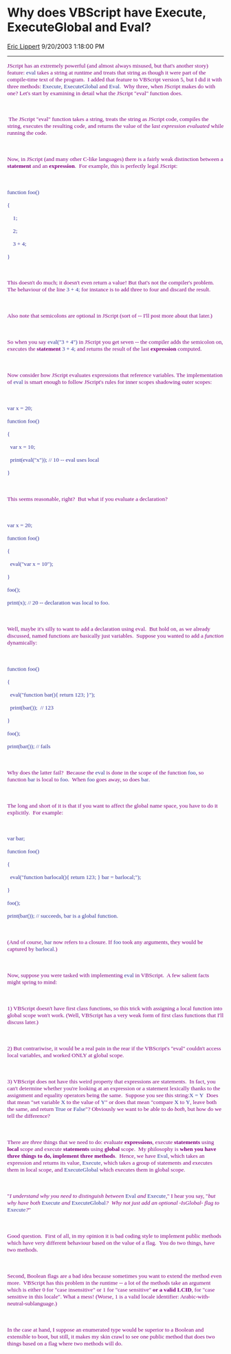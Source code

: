 <div id="page">

# Why does VBScript have Execute, ExecuteGlobal and Eval?

[Eric Lippert](https://social.msdn.microsoft.com/profile/Eric%20Lippert) 9/20/2003 1:18:00 PM

-----

<div id="content">

<span style="FONT-SIZE: 10pt; COLOR: purple; FONT-FAMILY: &#39;Lucida Sans Unicode&#39;"> </span>

<span style="FONT-SIZE: 10pt; COLOR: purple; FONT-FAMILY: &#39;Lucida Sans Unicode&#39;">JScript has an extremely powerful (and almost always misused, but that's another story) feature: </span><span style="FONT-SIZE: 10pt; COLOR: #333399; FONT-FAMILY: &#39;Lucida Console&#39;; mso-bidi-font-family: &#39;Lucida Sans Unicode&#39;">eval</span><span style="FONT-SIZE: 10pt; COLOR: purple; FONT-FAMILY: &#39;Lucida Sans Unicode&#39;"> takes a string at runtime and treats that string as though it were part of the compile-time text of the program.<span style="mso-spacerun: yes">  </span>I added that feature to VBScript version 5, but I did it with three methods: </span><span style="FONT-SIZE: 10pt; COLOR: #333399; FONT-FAMILY: &#39;Lucida Console&#39;; mso-bidi-font-family: &#39;Lucida Sans Unicode&#39;">Execute</span><span style="FONT-SIZE: 10pt; COLOR: purple; FONT-FAMILY: &#39;Lucida Sans Unicode&#39;">, </span><span style="FONT-SIZE: 10pt; COLOR: #333399; FONT-FAMILY: &#39;Lucida Console&#39;; mso-bidi-font-family: &#39;Lucida Sans Unicode&#39;">ExecuteGlobal</span><span style="FONT-SIZE: 10pt; COLOR: purple; FONT-FAMILY: &#39;Lucida Sans Unicode&#39;"> and </span><span style="FONT-SIZE: 10pt; COLOR: #333399; FONT-FAMILY: &#39;Lucida Console&#39;; mso-bidi-font-family: &#39;Lucida Sans Unicode&#39;">Eval</span><span style="FONT-SIZE: 10pt; COLOR: purple; FONT-FAMILY: &#39;Lucida Sans Unicode&#39;">.<span style="mso-spacerun: yes">  </span>Why three, when JScript makes do with one? Let's start by examining in detail what the JScript "eval" function does.</span>

<span style="FONT-SIZE: 10pt; COLOR: purple; FONT-FAMILY: &#39;Lucida Sans Unicode&#39;"><span style="mso-spacerun: yes"> </span> </span>

<span style="FONT-SIZE: 10pt; COLOR: purple; FONT-FAMILY: &#39;Lucida Sans Unicode&#39;"><span style="mso-spacerun: yes"> </span>The JScript "eval" function takes a string, treats the string as JScript code, compiles the string, executes the resulting code, and returns the value of the l*ast expression evaluated* while running the code.</span>

<span style="FONT-SIZE: 10pt; COLOR: purple; FONT-FAMILY: &#39;Lucida Sans Unicode&#39;"> </span>

 

<span style="FONT-SIZE: 10pt; COLOR: purple; FONT-FAMILY: &#39;Lucida Sans Unicode&#39;">Now, in JScript (and many other C-like languages) there is a fairly weak distinction between a **statement** and an **expression**. <span style="mso-spacerun: yes"> </span>For example, this is perfectly legal JScript:</span>

<span style="FONT-SIZE: 10pt; COLOR: purple; FONT-FAMILY: &#39;Lucida Sans Unicode&#39;"> </span>

 

<span style="FONT-SIZE: 10pt; COLOR: #333399; FONT-FAMILY: &#39;Lucida Console&#39;; mso-bidi-font-family: &#39;Lucida Sans Unicode&#39;">function foo()</span>

<span style="FONT-SIZE: 10pt; COLOR: #333399; FONT-FAMILY: &#39;Lucida Console&#39;; mso-bidi-font-family: &#39;Lucida Sans Unicode&#39;">{</span>

<span style="FONT-SIZE: 10pt; COLOR: #333399; FONT-FAMILY: &#39;Lucida Console&#39;; mso-bidi-font-family: &#39;Lucida Sans Unicode&#39;"><span style="mso-spacerun: yes">    </span>1;</span>

<span style="FONT-SIZE: 10pt; COLOR: #333399; FONT-FAMILY: &#39;Lucida Console&#39;; mso-bidi-font-family: &#39;Lucida Sans Unicode&#39;"><span style="mso-spacerun: yes">    </span>2;</span>

<span style="FONT-SIZE: 10pt; COLOR: #333399; FONT-FAMILY: &#39;Lucida Console&#39;; mso-bidi-font-family: &#39;Lucida Sans Unicode&#39;"><span style="mso-spacerun: yes">    </span>3 + 4;</span>

<span style="FONT-SIZE: 10pt; COLOR: #333399; FONT-FAMILY: &#39;Lucida Console&#39;; mso-bidi-font-family: &#39;Lucida Sans Unicode&#39;">}</span>

<span style="FONT-SIZE: 10pt; COLOR: purple; FONT-FAMILY: &#39;Lucida Sans Unicode&#39;"><span style="mso-spacerun: yes"> </span> </span>

<span style="FONT-SIZE: 10pt; COLOR: purple; FONT-FAMILY: &#39;Lucida Sans Unicode&#39;">This doesn't do much; it doesn't even return a value\! But that's not the compiler's problem.<span style="mso-spacerun: yes">  </span>The behaviour of the line </span><span style="FONT-SIZE: 10pt; COLOR: #333399; FONT-FAMILY: &#39;Lucida Console&#39;; mso-bidi-font-family: &#39;Lucida Sans Unicode&#39;">3 + 4;</span><span style="FONT-SIZE: 10pt; COLOR: purple; FONT-FAMILY: &#39;Lucida Sans Unicode&#39;"> for instance is to add three to four and discard the result.<span style="mso-spacerun: yes">  </span></span>

<span style="FONT-SIZE: 10pt; COLOR: purple; FONT-FAMILY: &#39;Lucida Sans Unicode&#39;"><span style="mso-spacerun: yes"></span></span> 

<span style="FONT-SIZE: 10pt; COLOR: purple; FONT-FAMILY: &#39;Lucida Sans Unicode&#39;"><span style="mso-spacerun: yes"></span>Also note that semicolons are optional in JScript (sort of -- I'll post more about that later.)<span style="mso-spacerun: yes">  </span> </span>

<span style="FONT-SIZE: 10pt; COLOR: purple; FONT-FAMILY: &#39;Lucida Sans Unicode&#39;"> </span>

 

<span style="FONT-SIZE: 10pt; COLOR: purple; FONT-FAMILY: &#39;Lucida Sans Unicode&#39;">So when you say </span><span style="FONT-SIZE: 10pt; COLOR: #333399; FONT-FAMILY: &#39;Lucida Console&#39;; mso-bidi-font-family: &#39;Lucida Sans Unicode&#39;">eval("3 + 4")</span><span style="FONT-SIZE: 10pt; COLOR: purple; FONT-FAMILY: &#39;Lucida Sans Unicode&#39;"> in JScript you get seven -- the compiler adds the semicolon on, executes the **statement** </span><span style="FONT-SIZE: 10pt; COLOR: #333399; FONT-FAMILY: &#39;Lucida Console&#39;; mso-bidi-font-family: &#39;Lucida Sans Unicode&#39;">3 + 4;</span><span style="FONT-SIZE: 10pt; COLOR: purple; FONT-FAMILY: &#39;Lucida Sans Unicode&#39;"> and returns the result of the last **expression** computed.</span>

<span style="FONT-SIZE: 10pt; COLOR: purple; FONT-FAMILY: &#39;Lucida Sans Unicode&#39;"> </span>

 

<span style="FONT-SIZE: 10pt; COLOR: purple; FONT-FAMILY: &#39;Lucida Sans Unicode&#39;">Now consider how JScript evaluates expressions that reference variables. The implementation of <span style="FONT-SIZE: 10pt; COLOR: #333399; FONT-FAMILY: &#39;Lucida Console&#39;; mso-bidi-font-family: &#39;Lucida Sans Unicode&#39;">eval </span>is smart enough to follow JScript's rules for inner scopes shadowing outer scopes:</span>

<span style="FONT-SIZE: 10pt; COLOR: purple; FONT-FAMILY: &#39;Lucida Sans Unicode&#39;"> </span>

 

<span style="FONT-SIZE: 10pt; COLOR: #333399; FONT-FAMILY: &#39;Lucida Console&#39;; mso-bidi-font-family: &#39;Lucida Sans Unicode&#39;">var x = 20;</span>

<span style="FONT-SIZE: 10pt; COLOR: #333399; FONT-FAMILY: &#39;Lucida Console&#39;; mso-bidi-font-family: &#39;Lucida Sans Unicode&#39;">function foo()</span>

<span style="FONT-SIZE: 10pt; COLOR: #333399; FONT-FAMILY: &#39;Lucida Console&#39;; mso-bidi-font-family: &#39;Lucida Sans Unicode&#39;">{</span>

<span style="FONT-SIZE: 10pt; COLOR: #333399; FONT-FAMILY: &#39;Lucida Console&#39;; mso-bidi-font-family: &#39;Lucida Sans Unicode&#39;"><span style="mso-spacerun: yes">  </span>var x = 10;</span>

<span style="FONT-SIZE: 10pt; COLOR: #333399; FONT-FAMILY: &#39;Lucida Console&#39;; mso-bidi-font-family: &#39;Lucida Sans Unicode&#39;"><span style="mso-spacerun: yes">  </span>print(eval("x")); // 10 -- eval uses local</span>

<span style="FONT-SIZE: 10pt; COLOR: #333399; FONT-FAMILY: &#39;Lucida Console&#39;; mso-bidi-font-family: &#39;Lucida Sans Unicode&#39;">}</span>

<span style="FONT-SIZE: 10pt; COLOR: purple; FONT-FAMILY: &#39;Lucida Sans Unicode&#39;"> </span>

 

<span style="FONT-SIZE: 10pt; COLOR: purple; FONT-FAMILY: &#39;Lucida Sans Unicode&#39;">This seems reasonable, right?<span style="mso-spacerun: yes">  </span>But what if you evaluate a declaration?</span>

<span style="FONT-SIZE: 10pt; COLOR: #333399; FONT-FAMILY: &#39;Lucida Console&#39;; mso-bidi-font-family: &#39;Lucida Sans Unicode&#39;"> </span>

 

<span style="FONT-SIZE: 10pt; COLOR: #333399; FONT-FAMILY: &#39;Lucida Console&#39;; mso-bidi-font-family: &#39;Lucida Sans Unicode&#39;">var x = 20;</span>

<span style="FONT-SIZE: 10pt; COLOR: #333399; FONT-FAMILY: &#39;Lucida Console&#39;; mso-bidi-font-family: &#39;Lucida Sans Unicode&#39;">function foo()</span>

<span style="FONT-SIZE: 10pt; COLOR: #333399; FONT-FAMILY: &#39;Lucida Console&#39;; mso-bidi-font-family: &#39;Lucida Sans Unicode&#39;">{</span>

<span style="FONT-SIZE: 10pt; COLOR: #333399; FONT-FAMILY: &#39;Lucida Console&#39;; mso-bidi-font-family: &#39;Lucida Sans Unicode&#39;"><span style="mso-spacerun: yes">  </span>eval("var x = 10");</span>

<span style="FONT-SIZE: 10pt; COLOR: #333399; FONT-FAMILY: &#39;Lucida Console&#39;; mso-bidi-font-family: &#39;Lucida Sans Unicode&#39;">}</span>

<span style="FONT-SIZE: 10pt; COLOR: #333399; FONT-FAMILY: &#39;Lucida Console&#39;; mso-bidi-font-family: &#39;Lucida Sans Unicode&#39;">foo();</span>

<span style="FONT-SIZE: 10pt; COLOR: #333399; FONT-FAMILY: &#39;Lucida Console&#39;; mso-bidi-font-family: &#39;Lucida Sans Unicode&#39;">print(x); // 20 -- declaration was local to foo.</span>

<span style="FONT-SIZE: 10pt; COLOR: purple; FONT-FAMILY: &#39;Lucida Sans Unicode&#39;"> </span>

 

<span style="FONT-SIZE: 10pt; COLOR: purple; FONT-FAMILY: &#39;Lucida Sans Unicode&#39;">Well, maybe it's silly to want to add a declaration using eval.<span style="mso-spacerun: yes">  </span>But hold on, as we already discussed, named functions are basically just variables.<span style="mso-spacerun: yes">  </span>Suppose you wanted to add a *function* dynamically:</span>

<span style="FONT-SIZE: 10pt; COLOR: purple; FONT-FAMILY: &#39;Lucida Sans Unicode&#39;"> </span>

 

<span style="FONT-SIZE: 10pt; COLOR: #333399; FONT-FAMILY: &#39;Lucida Console&#39;; mso-bidi-font-family: &#39;Lucida Sans Unicode&#39;">function foo()</span>

<span style="FONT-SIZE: 10pt; COLOR: #333399; FONT-FAMILY: &#39;Lucida Console&#39;; mso-bidi-font-family: &#39;Lucida Sans Unicode&#39;">{</span>

<span style="FONT-SIZE: 10pt; COLOR: #333399; FONT-FAMILY: &#39;Lucida Console&#39;; mso-bidi-font-family: &#39;Lucida Sans Unicode&#39;"><span style="mso-spacerun: yes">  </span>eval("function bar(){ return 123; }");</span>

<span style="FONT-SIZE: 10pt; COLOR: #333399; FONT-FAMILY: &#39;Lucida Console&#39;; mso-bidi-font-family: &#39;Lucida Sans Unicode&#39;"><span style="mso-spacerun: yes">  </span>print(bar());<span style="mso-spacerun: yes">  </span>// 123</span>

<span style="FONT-SIZE: 10pt; COLOR: #333399; FONT-FAMILY: &#39;Lucida Console&#39;; mso-bidi-font-family: &#39;Lucida Sans Unicode&#39;">}</span>

<span style="FONT-SIZE: 10pt; COLOR: #333399; FONT-FAMILY: &#39;Lucida Console&#39;; mso-bidi-font-family: &#39;Lucida Sans Unicode&#39;">foo();</span>

<span style="FONT-SIZE: 10pt; COLOR: #333399; FONT-FAMILY: &#39;Lucida Console&#39;; mso-bidi-font-family: &#39;Lucida Sans Unicode&#39;">print(bar()); // fails</span>

<span style="FONT-SIZE: 10pt; COLOR: purple; FONT-FAMILY: &#39;Lucida Sans Unicode&#39;"> </span>

 

<span style="FONT-SIZE: 10pt; COLOR: purple; FONT-FAMILY: &#39;Lucida Sans Unicode&#39;">Why does the latter fail?<span style="mso-spacerun: yes">  </span>Because the </span><span style="FONT-SIZE: 10pt; COLOR: #333399; FONT-FAMILY: &#39;Lucida Console&#39;; mso-bidi-font-family: &#39;Lucida Sans Unicode&#39;">eval</span><span style="FONT-SIZE: 10pt; COLOR: purple; FONT-FAMILY: &#39;Lucida Sans Unicode&#39;"> is done in the scope of the function </span><span style="FONT-SIZE: 10pt; COLOR: #333399; FONT-FAMILY: &#39;Lucida Console&#39;; mso-bidi-font-family: &#39;Lucida Sans Unicode&#39;">foo</span><span style="FONT-SIZE: 10pt; COLOR: purple; FONT-FAMILY: &#39;Lucida Sans Unicode&#39;">, so function </span><span style="FONT-SIZE: 10pt; COLOR: #333399; FONT-FAMILY: &#39;Lucida Console&#39;; mso-bidi-font-family: &#39;Lucida Sans Unicode&#39;">bar</span><span style="FONT-SIZE: 10pt; COLOR: purple; FONT-FAMILY: &#39;Lucida Sans Unicode&#39;"> is local to </span><span style="FONT-SIZE: 10pt; COLOR: #333399; FONT-FAMILY: &#39;Lucida Console&#39;; mso-bidi-font-family: &#39;Lucida Sans Unicode&#39;">foo</span><span style="FONT-SIZE: 10pt; COLOR: purple; FONT-FAMILY: &#39;Lucida Sans Unicode&#39;">.<span style="mso-spacerun: yes">  </span>When </span><span style="FONT-SIZE: 10pt; COLOR: #333399; FONT-FAMILY: &#39;Lucida Console&#39;; mso-bidi-font-family: &#39;Lucida Sans Unicode&#39;">foo</span><span style="FONT-SIZE: 10pt; COLOR: purple; FONT-FAMILY: &#39;Lucida Sans Unicode&#39;"> goes away, so does </span><span style="FONT-SIZE: 10pt; COLOR: #333399; FONT-FAMILY: &#39;Lucida Console&#39;; mso-bidi-font-family: &#39;Lucida Sans Unicode&#39;">bar</span><span style="FONT-SIZE: 10pt; COLOR: purple; FONT-FAMILY: &#39;Lucida Sans Unicode&#39;">. </span>

<span style="FONT-SIZE: 10pt; COLOR: purple; FONT-FAMILY: &#39;Lucida Sans Unicode&#39;"> </span>

 

<span style="FONT-SIZE: 10pt; COLOR: purple; FONT-FAMILY: &#39;Lucida Sans Unicode&#39;">The long and short of it is that if you want to affect the global name space, you have to do it explicitly.<span style="mso-spacerun: yes">  </span>For example:</span>

<span style="FONT-SIZE: 10pt; COLOR: purple; FONT-FAMILY: &#39;Lucida Sans Unicode&#39;"><span style="mso-spacerun: yes"> </span><span style="mso-spacerun: yes"> </span> </span>

<span style="FONT-SIZE: 10pt; COLOR: #333399; FONT-FAMILY: &#39;Lucida Console&#39;; mso-bidi-font-family: &#39;Lucida Sans Unicode&#39;">var bar;</span>

<span style="FONT-SIZE: 10pt; COLOR: #333399; FONT-FAMILY: &#39;Lucida Console&#39;; mso-bidi-font-family: &#39;Lucida Sans Unicode&#39;">function foo()</span>

<span style="FONT-SIZE: 10pt; COLOR: #333399; FONT-FAMILY: &#39;Lucida Console&#39;; mso-bidi-font-family: &#39;Lucida Sans Unicode&#39;">{</span>

<span style="FONT-SIZE: 10pt; COLOR: #333399; FONT-FAMILY: &#39;Lucida Console&#39;; mso-bidi-font-family: &#39;Lucida Sans Unicode&#39;"><span style="mso-spacerun: yes">  </span>eval("function barlocal(){ return 123; } bar = barlocal;");</span>

<span style="FONT-SIZE: 10pt; COLOR: #333399; FONT-FAMILY: &#39;Lucida Console&#39;; mso-bidi-font-family: &#39;Lucida Sans Unicode&#39;">}</span>

<span style="FONT-SIZE: 10pt; COLOR: #333399; FONT-FAMILY: &#39;Lucida Console&#39;; mso-bidi-font-family: &#39;Lucida Sans Unicode&#39;">foo();</span>

<span style="FONT-SIZE: 10pt; COLOR: #333399; FONT-FAMILY: &#39;Lucida Console&#39;; mso-bidi-font-family: &#39;Lucida Sans Unicode&#39;">print(bar()); // succeeds, bar is a global function.</span>

<span style="FONT-SIZE: 10pt; COLOR: purple; FONT-FAMILY: &#39;Lucida Sans Unicode&#39;"> </span>

 

<span style="FONT-SIZE: 10pt; COLOR: purple; FONT-FAMILY: &#39;Lucida Sans Unicode&#39;">(And of course, </span><span style="FONT-SIZE: 10pt; COLOR: #333399; FONT-FAMILY: &#39;Lucida Console&#39;; mso-bidi-font-family: &#39;Lucida Sans Unicode&#39;">bar</span><span style="FONT-SIZE: 10pt; COLOR: purple; FONT-FAMILY: &#39;Lucida Sans Unicode&#39;"> now refers to a closure. If </span><span style="FONT-SIZE: 10pt; COLOR: #333399; FONT-FAMILY: &#39;Lucida Console&#39;; mso-bidi-font-family: &#39;Lucida Sans Unicode&#39;">foo</span><span style="FONT-SIZE: 10pt; COLOR: purple; FONT-FAMILY: &#39;Lucida Sans Unicode&#39;"> took any arguments, they would be captured by </span><span style="FONT-SIZE: 10pt; COLOR: #333399; FONT-FAMILY: &#39;Lucida Console&#39;; mso-bidi-font-family: &#39;Lucida Sans Unicode&#39;">barlocal</span><span style="FONT-SIZE: 10pt; COLOR: purple; FONT-FAMILY: &#39;Lucida Sans Unicode&#39;">.)</span>

<span style="FONT-SIZE: 10pt; COLOR: black; FONT-FAMILY: &#39;Lucida Sans Unicode&#39;"> </span>

 

<span style="FONT-SIZE: 10pt; COLOR: purple; FONT-FAMILY: &#39;Lucida Sans Unicode&#39;">Now, suppose you were tasked with implementing </span><span style="FONT-SIZE: 10pt; COLOR: #333399; FONT-FAMILY: &#39;Lucida Console&#39;; mso-bidi-font-family: &#39;Lucida Sans Unicode&#39;">eval</span><span style="FONT-SIZE: 10pt; COLOR: purple; FONT-FAMILY: &#39;Lucida Sans Unicode&#39;"> in VBScript.<span style="mso-spacerun: yes">  </span>A few salient facts might spring to mind:</span>

<span style="FONT-SIZE: 10pt; COLOR: purple; FONT-FAMILY: &#39;Lucida Sans Unicode&#39;"> </span>

 

<span style="FONT-SIZE: 10pt; COLOR: purple; FONT-FAMILY: &#39;Lucida Sans Unicode&#39;">1) VBScript doesn't have first class functions, so this trick with assigning a local function into global scope won't work. (Well, VBScript has a very weak form of first class functions that I'll discuss later.)</span>

<span style="FONT-SIZE: 10pt; COLOR: purple; FONT-FAMILY: &#39;Lucida Sans Unicode&#39;"> </span>

 

<span style="FONT-SIZE: 10pt; COLOR: purple; FONT-FAMILY: &#39;Lucida Sans Unicode&#39;">2) But contrariwise, it would be a real pain in the rear if the VBScript's "eval" couldn't access local variables, and worked ONLY at global scope.</span>

<span style="FONT-SIZE: 10pt; COLOR: purple; FONT-FAMILY: &#39;Lucida Sans Unicode&#39;"> </span>

 

<span style="FONT-SIZE: 10pt; COLOR: purple; FONT-FAMILY: &#39;Lucida Sans Unicode&#39;">3) VBScript does not have this weird property that expressions are statements.<span style="mso-spacerun: yes">  </span>In fact, you can't determine whether you're looking at an expression or a statement lexically thanks to the assignment and equality operators being the same.<span style="mso-spacerun: yes">  </span>Suppose you see this string:</span><span style="FONT-SIZE: 10pt; COLOR: #333399; FONT-FAMILY: &#39;Lucida Console&#39;; mso-bidi-font-family: &#39;Lucida Sans Unicode&#39;">X = Y</span><span style="FONT-SIZE: 10pt; COLOR: purple; FONT-FAMILY: &#39;Lucida Sans Unicode&#39;"><span style="mso-spacerun: yes">  </span>Does that mean "set variable </span><span style="FONT-SIZE: 10pt; COLOR: #333399; FONT-FAMILY: &#39;Lucida Console&#39;; mso-bidi-font-family: &#39;Lucida Sans Unicode&#39;">X</span><span style="FONT-SIZE: 10pt; COLOR: purple; FONT-FAMILY: &#39;Lucida Sans Unicode&#39;"> to the value of </span><span style="FONT-SIZE: 10pt; COLOR: #333399; FONT-FAMILY: &#39;Lucida Console&#39;; mso-bidi-font-family: &#39;Lucida Sans Unicode&#39;">Y</span><span style="FONT-SIZE: 10pt; COLOR: purple; FONT-FAMILY: &#39;Lucida Sans Unicode&#39;">" or does that mean "compare </span><span style="FONT-SIZE: 10pt; COLOR: #333399; FONT-FAMILY: &#39;Lucida Console&#39;; mso-bidi-font-family: &#39;Lucida Sans Unicode&#39;">X</span><span style="FONT-SIZE: 10pt; COLOR: purple; FONT-FAMILY: &#39;Lucida Sans Unicode&#39;"> to </span><span style="FONT-SIZE: 10pt; COLOR: #333399; FONT-FAMILY: &#39;Lucida Console&#39;; mso-bidi-font-family: &#39;Lucida Sans Unicode&#39;">Y</span><span style="FONT-SIZE: 10pt; COLOR: purple; FONT-FAMILY: &#39;Lucida Sans Unicode&#39;">, leave both the same, and return </span><span style="FONT-SIZE: 10pt; COLOR: #333399; FONT-FAMILY: &#39;Lucida Console&#39;; mso-bidi-font-family: &#39;Lucida Sans Unicode&#39;">True</span><span style="FONT-SIZE: 10pt; COLOR: purple; FONT-FAMILY: &#39;Lucida Sans Unicode&#39;"> or </span><span style="FONT-SIZE: 10pt; COLOR: #333399; FONT-FAMILY: &#39;Lucida Console&#39;; mso-bidi-font-family: &#39;Lucida Sans Unicode&#39;">False</span><span style="FONT-SIZE: 10pt; COLOR: purple; FONT-FAMILY: &#39;Lucida Sans Unicode&#39;">"? Obviously we want to be able to do *both,* but how do we tell the difference?</span>

<span style="FONT-SIZE: 10pt; COLOR: purple; FONT-FAMILY: &#39;Lucida Sans Unicode&#39;"> </span>

 

<span style="FONT-SIZE: 10pt; COLOR: purple; FONT-FAMILY: &#39;Lucida Sans Unicode&#39;">There are *three* things that we need to do: evaluate **expressions**, execute **statements** using **local** scope and execute **statements** using **global** scope.<span style="mso-spacerun: yes">  </span>My philosophy is **when you have three things to do, implement three methods**.<span style="mso-spacerun: yes">  </span>Hence, we have </span><span style="FONT-SIZE: 10pt; COLOR: #333399; FONT-FAMILY: &#39;Lucida Console&#39;; mso-bidi-font-family: &#39;Lucida Sans Unicode&#39;">Eval</span><span style="FONT-SIZE: 10pt; COLOR: purple; FONT-FAMILY: &#39;Lucida Sans Unicode&#39;">, which takes an expression and returns its value, </span><span style="FONT-SIZE: 10pt; COLOR: #333399; FONT-FAMILY: &#39;Lucida Console&#39;; mso-bidi-font-family: &#39;Lucida Sans Unicode&#39;">Execute</span><span style="FONT-SIZE: 10pt; COLOR: purple; FONT-FAMILY: &#39;Lucida Sans Unicode&#39;">, which takes a group of statements and executes them in local scope, and </span><span style="FONT-SIZE: 10pt; COLOR: #333399; FONT-FAMILY: &#39;Lucida Console&#39;; mso-bidi-font-family: &#39;Lucida Sans Unicode&#39;">ExecuteGlobal</span><span style="FONT-SIZE: 10pt; COLOR: purple; FONT-FAMILY: &#39;Lucida Sans Unicode&#39;"> which executes them in global scope.</span>

<span style="FONT-SIZE: 10pt; COLOR: purple; FONT-FAMILY: &#39;Lucida Sans Unicode&#39;"> </span>

 

<span style="FONT-SIZE: 10pt; COLOR: purple; FONT-FAMILY: &#39;Lucida Sans Unicode&#39;">"*I understand why you need to distinguish between* </span><span style="FONT-SIZE: 10pt; COLOR: #333399; FONT-FAMILY: &#39;Lucida Console&#39;; mso-bidi-font-family: &#39;Lucida Sans Unicode&#39;">Eval</span>*<span style="FONT-SIZE: 10pt; COLOR: purple; FONT-FAMILY: &#39;Lucida Sans Unicode&#39;"> and </span>*<span style="FONT-SIZE: 10pt; COLOR: #333399; FONT-FAMILY: &#39;Lucida Console&#39;; mso-bidi-font-family: &#39;Lucida Sans Unicode&#39;">Execute</span><span style="FONT-SIZE: 10pt; COLOR: purple; FONT-FAMILY: &#39;Lucida Sans Unicode&#39;">," I hear you say, "*but why have both* </span><span style="FONT-SIZE: 10pt; COLOR: #333399; FONT-FAMILY: &#39;Lucida Console&#39;; mso-bidi-font-family: &#39;Lucida Sans Unicode&#39;">Execute</span>*<span style="FONT-SIZE: 10pt; COLOR: purple; FONT-FAMILY: &#39;Lucida Sans Unicode&#39;"> and </span>*<span style="FONT-SIZE: 10pt; COLOR: #333399; FONT-FAMILY: &#39;Lucida Console&#39;; mso-bidi-font-family: &#39;Lucida Sans Unicode&#39;">ExecuteGlobal</span>*<span style="FONT-SIZE: 10pt; COLOR: purple; FONT-FAMILY: &#39;Lucida Sans Unicode&#39;">?<span style="mso-spacerun: yes">  </span>Why not just add an optional -IsGlobal- flag to </span>*<span style="FONT-SIZE: 10pt; COLOR: #333399; FONT-FAMILY: &#39;Lucida Console&#39;; mso-bidi-font-family: &#39;Lucida Sans Unicode&#39;">Execute</span>*<span style="FONT-SIZE: 10pt; COLOR: purple; FONT-FAMILY: &#39;Lucida Sans Unicode&#39;">?</span>*<span style="FONT-SIZE: 10pt; COLOR: purple; FONT-FAMILY: &#39;Lucida Sans Unicode&#39;">"</span>

<span style="FONT-SIZE: 10pt; COLOR: #333399; FONT-FAMILY: &#39;Lucida Console&#39;; mso-bidi-font-family: &#39;Lucida Sans Unicode&#39;"> </span>

 

<span style="FONT-SIZE: 10pt; COLOR: purple; FONT-FAMILY: &#39;Lucida Sans Unicode&#39;">Good question.<span style="mso-spacerun: yes">  </span>First of all, in my opinion it is bad coding style to implement public methods which have very different behaviour based on the value of a flag.<span style="mso-spacerun: yes">  You do two things, have two methods.</span></span>

<span style="FONT-SIZE: 10pt; COLOR: purple; FONT-FAMILY: &#39;Lucida Sans Unicode&#39;"><span style="mso-spacerun: yes"></span></span><span style="FONT-SIZE: 10pt; COLOR: purple; FONT-FAMILY: &#39;Lucida Sans Unicode&#39;"></span><span style="FONT-SIZE: 10pt; COLOR: purple; FONT-FAMILY: &#39;Lucida Sans Unicode&#39;"> </span>

 

<span style="FONT-SIZE: 10pt; COLOR: purple; FONT-FAMILY: &#39;Lucida Sans Unicode&#39;">Second, Boolean flags are a bad idea because sometimes you want to extend the method even more.<span style="mso-spacerun: yes">  </span>VBScript has this problem in the runtime -- a lot of the methods take an argument which is either 0 for "case insensitive" or 1 for "case sensitive" **or a valid LCID**, for "case sensitive in this locale". What a mess\!<span style="mso-spacerun: yes"> (W</span><span style="mso-spacerun: yes">orse, 1 is a valid locale identifier: Arabic-with-neutral-sublanguage.)</span></span>

<span style="FONT-SIZE: 10pt; COLOR: purple; FONT-FAMILY: &#39;Lucida Sans Unicode&#39;"><span style="mso-spacerun: yes"></span></span> 

<span style="FONT-SIZE: 10pt; COLOR: purple; FONT-FAMILY: &#39;Lucida Sans Unicode&#39;"><span style="mso-spacerun: yes"></span>In the case at hand, I suppose an enumerated type would be superior to a Boolean and extensible to boot, but still, it makes my skin crawl to see one public method that does two things based on a flag where two methods will do.</span>

<span style="FONT-SIZE: 10pt; COLOR: black; FONT-FAMILY: &#39;Lucida Sans Unicode&#39;"> </span>

 

</div>

</div>

